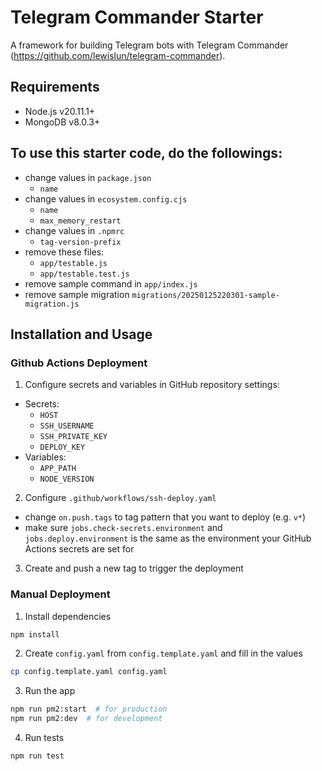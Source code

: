 # Telegram Commander Starter
A framework for building Telegram bots with Telegram Commander (https://github.com/lewislun/telegram-commander).
## Requirements
- Node.js v20.11.1+
- MongoDB v8.0.3+
## To use this starter code, do the followings:
- change values in `package.json`
  - `name`
- change values in `ecosystem.config.cjs`
  - `name`
  - `max_memory_restart`
- change values in `.npmrc`
  - `tag-version-prefix`
- remove these files:
  - `app/testable.js`
  - `app/testable.test.js`
- remove sample command in `app/index.js`
- remove sample migration `migrations/20250125220301-sample-migration.js`
## Installation and Usage
### Github Actions Deployment
1. Configure secrets and variables in GitHub repository settings:
  - Secrets:
    - `HOST`
    - `SSH_USERNAME`
    - `SSH_PRIVATE_KEY`
    - `DEPLOY_KEY`
  - Variables:
    - `APP_PATH`
    - `NODE_VERSION`
2. Configure `.github/workflows/ssh-deploy.yaml`
  - change `on.push.tags` to tag pattern that you want to deploy (e.g. `v*`)
  - make sure `jobs.check-secrets.environment` and `jobs.deploy.environment` is the same as the environment your GitHub Actions secrets are set for
3. Create and push a new tag to trigger the deployment

### Manual Deployment
1. Install dependencies
```bash
npm install
```
2. Create `config.yaml` from `config.template.yaml` and fill in the values
```bash
cp config.template.yaml config.yaml
```
3. Run the app
```bash
npm run pm2:start  # for production
npm run pm2:dev  # for development
```
4. Run tests
```bash
npm run test
```
